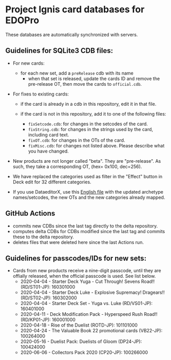 # Project Ignis card databases for EDOPro

These databases are automatically synchronized with servers.



## Guidelines for SQLite3 CDB files:

* For new cards:
	* for each new set, add a `preRelease` cdb with its name
		* when that set is released, update the cards ID and remove the pre-release OT, then move the cards to `official.cdb`.

* For fixes to existing cards:
	* if the card is already in a cdb in this repository, edit it in that file.

	* if the card is not in this repository, add it to one of the following files:
		* `fixSetcode.cdb`: for changes in the setcodes of the card.
		* `fixString.cdb`: for changes in the strings used by the card, including card text.
		* `fixOT.cdb`: for changes in the OTs of the card.
		* `fixMisc.cdb`: for changes not listed above. Please describe what you have changed.

* New products are not longer called "beta". They are "pre-release". As such, they take a corresponding OT, (hex= 0x100, dec=256).

* We have replaced the categories used as filter in the "Effect" button in Deck edit for 32 different categories.

* If you use DataeditorX, use this [English file](https://github.com/NaimSantos/DataEditorX/blob/master/DataEditorX/data/cardinfo_english.txt) with the updated archetype names/setcodes, the new OTs and the new categories already mapped.

## GitHub Actions

- commits new CDBs since the last tag directly to the delta repository.
- computes delta CDBs for CDBs modified since the last tag and commits these to the delta repository.
- deletes files that were deleted here since the last Actions run.

## Guidelines for passcodes/IDs for new sets:

* Cards from new products receive a nine-digit passcode, until they are offially released, when the official passcode is used. See list below.
	* 2020-04-04 - Starter Deck Yuga - Cut Through! Sevens Road!! (RD/ST01-JP): 160301000
	* 2020-04-04 - Starter Deck Luke - Explosive Supremacy! Dragears!! (RD/ST02-JP): 160302000
	* 2020-04-04 - Starter Deck Set - Yuga vs. Luke (RD/VS01-JP): 160401000
	* 2020-04-11 - Deck Modification Pack - Hyperspeed Rush Road!! (RD/KP01-JP): 160001000
	* 2020-04-18 - Rise of the Duelist (ROTD-JP): 101101000
	* 2020-04-24 - The Valuable Book 22 promotional cards (VB22-JP): 100264000
	* 2020-05-16 - Duelist Pack: Duelists of Gloom (DP24-JP): 100424000
	* 2020-06-06 - Collectors Pack 2020 (CP20-JP): 100266000
